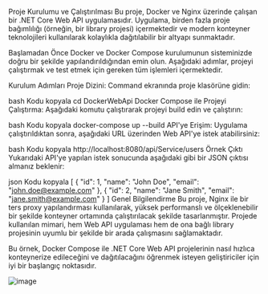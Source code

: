 Proje Kurulumu ve Çalıştırılması
Bu proje, Docker ve Nginx üzerinde çalışan bir .NET Core Web API uygulamasıdır. Uygulama, birden fazla proje bağımlılığı (örneğin, bir library projesi) içermektedir ve modern konteyner teknolojileri kullanılarak kolaylıkla dağıtılabilir bir altyapı sunmaktadır.

Başlamadan Önce
Docker ve Docker Compose kurulumunun sisteminizde doğru bir şekilde yapılandırıldığından emin olun. Aşağıdaki adımlar, projeyi çalıştırmak ve test etmek için gereken tüm işlemleri içermektedir.

Kurulum Adımları
Proje Dizini:
Command ekranında proje klasörüne gidin:

bash
Kodu kopyala
cd DockerWebApi
Docker Compose ile Projeyi Çalıştırma:
Aşağıdaki komutu çalıştırarak projeyi build edin ve çalıştırın:

bash
Kodu kopyala
docker-compose up --build
API'ye Erişim:
Uygulama çalıştırıldıktan sonra, aşağıdaki URL üzerinden Web API'ye istek atabilirsiniz:

bash
Kodu kopyala
http://localhost:8080/api/Service/users
Örnek Çıktı
Yukarıdaki API'ye yapılan istek sonucunda aşağıdaki gibi bir JSON çıktısı almanız beklenir:

json
Kodu kopyala
[
    {
        "id": 1,
        "name": "John Doe",
        "email": "john.doe@example.com"
    },
    {
        "id": 2,
        "name": "Jane Smith",
        "email": "jane.smith@example.com"
    }
]
Genel Bilgilendirme
Bu proje, Nginx ile bir ters proxy yapılandırması kullanılarak, yüksek performanslı ve ölçeklenebilir bir şekilde konteyner ortamında çalıştırılacak şekilde tasarlanmıştır. Projede kullanılan mimari, hem Web API uygulaması hem de ona bağlı library projesinin uyumlu bir şekilde bir arada çalışmasını sağlamaktadır.

Bu örnek, Docker Compose ile .NET Core Web API projelerinin nasıl hızlıca konteynerize edileceğini ve dağıtılacağını öğrenmek isteyen geliştiriciler için iyi bir başlangıç noktasıdır.
 
![image](https://github.com/user-attachments/assets/44c804a3-a027-4a0d-9d32-c56311d86a94)
